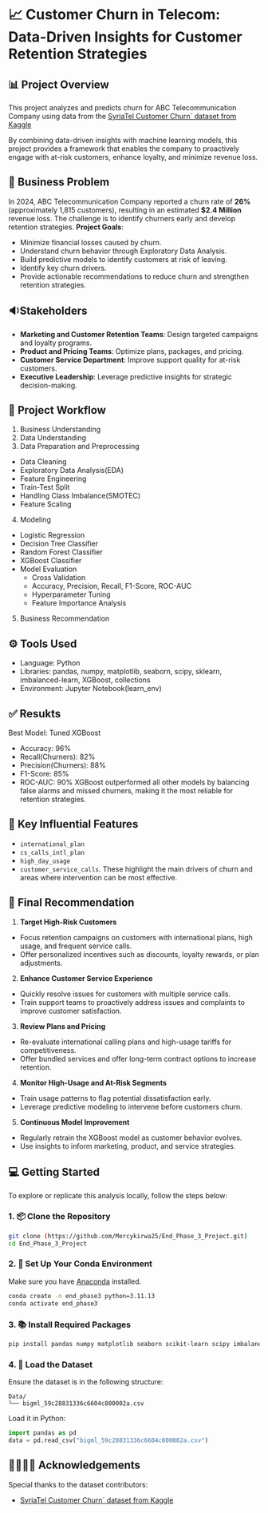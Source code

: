 # 📈 Customer Churn in Telecom: Data-Driven Insights for Customer Retention Strategies

## 📊 Project Overview
This project analyzes and predicts churn for ABC Telecommunication Company using data from the [SyriaTel Customer Churn` dataset from Kaggle](https://www.kaggle.com/datasets/becksddf/churn-in-telecoms-dataset)

By combining data-driven insights with machine learning models, this project provides a framework that enables the company to proactively engage with at-risk customers, enhance loyalty, and minimize revenue loss.

## 🧠 Business Problem
In 2024, ABC Telecommunication Company reported a churn rate of **26%**(approximately 1,815 customers), resulting in an estimated **$2.4 Million** revenue loss. 
The challenge is to identify churners early and develop retention strategies.
**Project Goals**: 
- Minimize financial losses caused by churn. 
- Understand churn behavior through Exploratory Data Analysis.
- Build predictive models to identify customers at risk of leaving.
- Identify key churn drivers.
- Provide actionable recommendations to reduce churn and strengthen retention strategies.

 ## 🔉Stakeholders
 - **Marketing and Customer Retention Teams**: Design targeted campaigns and loyalty programs.
- **Product and Pricing Teams**: Optimize plans, packages, and pricing.
- **Customer Service Department**: Improve support quality for at-risk customers.
- **Executive Leadership**: Leverage predictive insights for strategic decision-making.

## 📁 Project Workflow 
1. Business Understanding
2. Data Understanding
3. Data Preparation and Preprocessing
  - Data Cleaning
  - Exploratory Data Analysis(EDA)
  - Feature Engineering
  - Train-Test Split
  - Handling Class Imbalance(SMOTEC)
  - Feature Scaling
4. Modeling
  - Logistic Regression
  - Decision Tree Classifier
  - Random Forest Classifier
  - XGBoost Classifier
  - Model Evaluation
    - Cross Validation
    - Accuracy, Precision, Recall, F1-Score, ROC-AUC
    - Hyperparameter Tuning
    - Feature Importance Analysis
5. Business Recommendation

## ⚙️ Tools Used
- Language: Python
- Libraries: pandas, numpy, matplotlib, seaborn, scipy, sklearn, imbalanced-learn, XGBoost, collections
- Environment: Jupyter Notebook(learn_env)

## ✅ Resukts
Best Model: Tuned XGBoost
- Accuracy: 96%
- Recall(Churners): 82%
- Precision(Churners): 88%
- F1-Score: 85%
- ROC-AUC: 90%
XGBoost outperformed all other models by balancing false alarms and missed churners, making it the most reliable for retention strategies.

## 🔑 Key Influential Features
- `international_plan`
- `cs_calls_intl_plan`
- `high_day_usage`
- `customer_service_calls`.
These highlight the main drivers of churn and areas where intervention can be most effective.

## 📝 Final Recommendation
1. **Target High-Risk Customers**
- Focus retention campaigns on customers with international plans, high usage, and frequent service calls.
- Offer personalized incentives such as discounts, loyalty rewards, or plan adjustments.
2. **Enhance Customer Service Experience**
- Quickly resolve issues for customers with multiple service calls.
- Train support teams to proactively address issues and complaints to improve customer satisfaction.
3. **Review Plans and Pricing**
- Re-evaluate international calling plans and high-usage tariffs for competitiveness.
- Offer bundled services and offer long-term contract options to increase retention.
4. **Monitor High-Usage and At-Risk Segments**
- Train usage patterns to flag potential dissatisfaction early.
- Leverage predictive modeling to intervene before customers churn.
5. **Continuous Model Improvement**
- Regularly retrain the XGBoost model as customer behavior evolves.
- Use insights to inform marketing, product, and service strategies.
  
## 💻 Getting Started

To explore or replicate this analysis locally, follow the steps below:
### 1. 📦 Clone the Repository
```bash
git clone (https://github.com/Mercykirwa25/End_Phase_3_Project.git)
cd End_Phase_3_Project
```
### 2. 🐍 Set Up Your Conda Environment
Make sure you have [Anaconda](https://www.anaconda.com/) installed.
```bash
conda create -n end_phase3 python=3.11.13
conda activate end_phase3 
```

### 3. 📚 Install Required Packages
```bash
pip install pandas numpy matplotlib seaborn scikit-learn scipy imbalanced-learn xgboost
```
### 4. 📁 Load the Dataset
Ensure the dataset is in the following structure:
```
Data/
└── bigml_59c28831336c6604c800002a.csv
```
Load it in Python:
```python
import pandas as pd
data = pd.read_csv("bigml_59c28831336c6604c800002a.csv")
```

## 🫱🏽‍🫲🏽 Acknowledgements
Special thanks to the dataset contributors:
* [SyriaTel Customer Churn` dataset from Kaggle](https://www.kaggle.com/datasets/becksddf/churn-in-telecoms-dataset)

